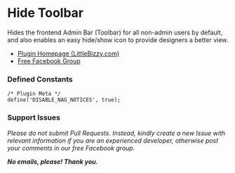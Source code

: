 # Hide Toolbar

Hides the frontend Admin Bar (Toolbar) for all non-admin users by default, and also enables an easy hide/show icon to provide designers a better view.

* [Plugin Homepage (LittleBizzy.com)](https://www.littlebizzy.com/plugins/hide-toolbar)
* [Free Facebook Group](https://www.facebook.com/groups/littlebizzy/)

### Defined Constants

    /* Plugin Meta */
    define('DISABLE_NAG_NOTICES', true);

### Support Issues

*Please do not submit Pull Requests. Instead, kindly create a new Issue with relevant information if you are an experienced developer, otherwise post your comments in our free Facebook group.*

***No emails, please! Thank you.***
